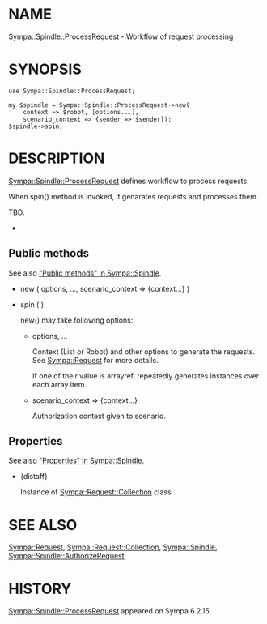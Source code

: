 # NAME

Sympa::Spindle::ProcessRequest - Workflow of request processing

# SYNOPSIS

    use Sympa::Spindle::ProcessRequest;

    my $spindle = Sympa::Spindle::ProcessRequest->new(
        context => $robot, [options...],
        scenario_context => {sender => $sender});
    $spindle->spin;

# DESCRIPTION

[Sympa::Spindle::ProcessRequest](./Sympa-Spindle-ProcessRequest.3.md) defines workflow to process requests.

When spin() method is invoked, it genarates requests and processes them.

TBD.

-

## Public methods

See also ["Public methods" in Sympa::Spindle](./Sympa-Spindle.3.md#public-methods).

- new ( options, ..., scenario\_context => {context...} )
- spin ( )

    new() may take following options:

    - options, ...

        Context (List or Robot) and other options to generate the requests.
        See [Sympa::Request](./Sympa-Request.3.md) for more details.

        If one of their value is arrayref, repeatedly generates instances over each
        array item.

    - scenario\_context => {context...}

        Authorization context given to scenario.

## Properties

See also ["Properties" in Sympa::Spindle](./Sympa-Spindle.3.md#properties).

- {distaff}

    Instance of [Sympa::Request::Collection](./Sympa-Request-Collection.3.md) class.

# SEE ALSO

[Sympa::Request](./Sympa-Request.3.md),
[Sympa::Request::Collection](./Sympa-Request-Collection.3.md),
[Sympa::Spindle](./Sympa-Spindle.3.md), [Sympa::Spindle::AuthorizeRequest](./Sympa-Spindle-AuthorizeRequest.3.md),

# HISTORY

[Sympa::Spindle::ProcessRequest](./Sympa-Spindle-ProcessRequest.3.md) appeared on Sympa 6.2.15.
